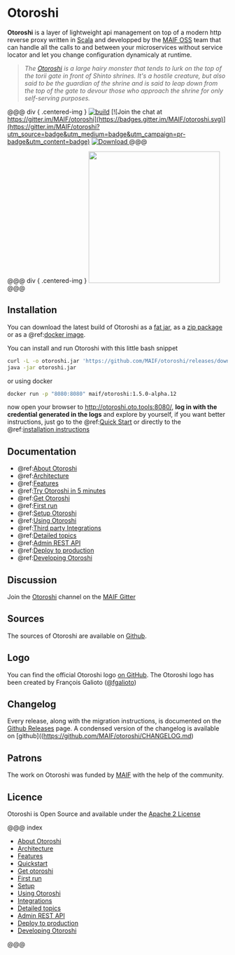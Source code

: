 # Otoroshi

**Otoroshi** is a layer of lightweight api management on top of a modern http reverse proxy written in <a href="https://www.scala-lang.org/" target="_blank">Scala</a> and developped by the <a href="https://maif.github.io" target="_blank">MAIF OSS</a> team that can handle all the calls to and between your microservices without service locator and let you change configuration dynamicaly at runtime.


> *The <a href="https://en.wikipedia.org/wiki/Gazu_Hyakki_Yagy%C5%8D#/media/File:SekienOtoroshi.jpg" target="blank">Otoroshi</a> is a large hairy monster that tends to lurk on the top of the torii gate in front of Shinto shrines. It's a hostile creature, but also said to be the guardian of the shrine and is said to leap down from the top of the gate to devour those who approach the shrine for only self-serving purposes.*

@@@ div { .centered-img }
[![build](https://github.com/MAIF/otoroshi/actions/workflows/server_build_and_test.yaml/badge.svg)](https://github.com/MAIF/otoroshi/actions/workflows/server_build_and_test.yaml) [![Join the chat at https://gitter.im/MAIF/otoroshi](https://badges.gitter.im/MAIF/otoroshi.svg)](https://gitter.im/MAIF/otoroshi?utm_source=badge&utm_medium=badge&utm_campaign=pr-badge&utm_content=badge) [ ![Download](https://img.shields.io/github/release/MAIF/otoroshi.svg) ](hhttps://github.com/MAIF/otoroshi/releases/download/v1.5.0-alpha.12/otoroshi.jar)
@@@

@@@ div { .centered-img }
<img src="https://github.com/MAIF/otoroshi/raw/master/resources/otoroshi-logo.png" width="300"></img>
@@@

## Installation

You can download the latest build of Otoroshi as a [fat jar](https://github.com/MAIF/otoroshi/releases/download/v1.5.0-alpha.12/otoroshi.jar), as a [zip package](https://github.com/MAIF/otoroshi/releases/download/v1.5.0-alpha.12/otoroshi-dist.zip) or as a @ref:[docker image](./getotoroshi/fromdocker.md).

You can install and run Otoroshi with this little bash snippet

```sh
curl -L -o otoroshi.jar 'https://github.com/MAIF/otoroshi/releases/download/v1.5.0-alpha.12/otoroshi.jar'
java -jar otoroshi.jar
```

or using docker

```sh
docker run -p "8080:8080" maif/otoroshi:1.5.0-alpha.12
```

now open your browser to <a href="http://otoroshi.oto.tools:8080/" target="_blank">http://otoroshi.oto.tools:8080/</a>, **log in with the credential generated in the logs** and explore by yourself, if you want better instructions, just go to the @ref:[Quick Start](./quickstart.md) or directly to the @ref:[installation instructions](./getotoroshi/index.md)

## Documentation

* @ref:[About Otoroshi](./about.md)
* @ref:[Architecture](./archi.md)
* @ref:[Features](./features.md)
* @ref:[Try Otoroshi in 5 minutes](./quickstart.md)
* @ref:[Get Otoroshi](./getotoroshi/index.md)
* @ref:[First run](./firstrun/index.md)
* @ref:[Setup Otoroshi](./setup/index.md)
* @ref:[Using Otoroshi](./usage/index.md)
* @ref:[Third party Integrations](./integrations/index.md)
* @ref:[Detailed topics](./topics/index.md)
* @ref:[Admin REST API](./api.md)
* @ref:[Deploy to production](./deploy/index.md)
* @ref:[Developing Otoroshi](./dev.md)

## Discussion

Join the [Otoroshi](https://gitter.im/MAIF/otoroshi) channel on the [MAIF Gitter](https://gitter.im/MAIF)

## Sources

The sources of Otoroshi are available on [Github](https://github.com/MAIF/otoroshi).

## Logo

You can find the official Otoroshi logo [on GitHub](https://github.com/MAIF/otoroshi/blob/master/resources/otoroshi-logo.png). The Otoroshi logo has been created by François Galioto ([@fgalioto](https://twitter.com/fgalioto))

## Changelog

Every release, along with the migration instructions, is documented on the [Github Releases](https://github.com/MAIF/otoroshi/releases) page. A condensed version of the changelog is available on [github]((https://github.com/MAIF/otoroshi/CHANGELOG.md)

## Patrons

The work on Otoroshi was funded by <a href="https://www.maif.fr/" target="_blank">MAIF</a> with the help of the community.

## Licence

Otoroshi is Open Source and available under the [Apache 2 License](https://opensource.org/licenses/Apache-2.0)

@@@ index

* [About Otoroshi](about.md)
* [Architecture](archi.md)
* [Features](features.md)
* [Quickstart](quickstart.md)
* [Get otoroshi](getotoroshi/index.md)
* [First run](firstrun/index.md)
* [Setup](setup/index.md)
* [Using Otoroshi](usage/index.md)
* [Integrations](integrations/index.md)
* [Detailed topics](topics/index.md)
* [Admin REST API](api.md)
* [Deploy to production](deploy/index.md)
* [Developing Otoroshi](./dev.md)

@@@
